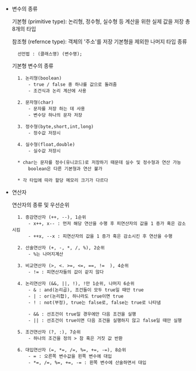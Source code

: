 


- 변수의 종류

    기본형 (primitive type):
        논리형, 정수형, 실수형 등 계산을 위한 실제 값을 저장
        총 8개의 타입 

    참조형 (refernce type):
        객체의 '주소'를 저장
        기본형을 제외한 나머지 타입 종류

        선언법 : (클래스명) (변수명);
    
    기본형 변수의 종류

        1. 논리형(boolean)
            - true / false 중 하나를 값으로 돌려줌
            - 조건식과 논리 계산에 사용

        2. 문자형(char)
            - 문자를 저장 하는 데 사용
            - 변수당 하나의 문자 저장

        3. 정수형(byte,short,int,long)
            - 정수값 저장시

        4. 실수형(float,double)
            - 실수값 저장시

        * char는 문자를 정수(유니코드)로 저장하기 때문데 실수 및 정수형과 연산 가능
            boolean은 다른 기본형과 연산 불가

        * 각 타입에 따라 할당 메모리 크기가 다르다 



- 연산자

    연산자의 종류 및 우선순위
        
        1. 증감연산자 (++, --), 1순위
            - x++, x-- : 먼저 해당 연산을 수행 후 피연산자의 값을 1 증가 혹은 감소 시킴
            - ++x, --x : 피연산자의 값을 1 증가 혹은 감소시킨 후 연산을 수행

        2. 산술연산자 (+, -, *, /, %), 2순위
            - %는 나머지계산
        
        3. 비교연산자 (>, <. >=, <=, ==, !=	), 4순위
            - != : 피연산자들의 값이 같지 않다

        4. 논리연산자 (&&, ||, !), !만 1순위, 나머지 6순위
            - & : and(논리곱), 조건들이 모두 true일 때만 true
            - | : or(논리합), 하나라도 true이면 true
            - ! : not(부정), true는 false로, false는 true로 나타냄

            - && : 선조건이 true일 경우에만 다음 조건을 실행
            - || : 선조건이 true이면 다음 조건을 실행하지 않고 false일 때만 실행

        5. 조건연산자 (?, :), 7순위
            - 하나의 조건을 정의 > 참 혹은 거짓 값 반환

        6. 대입연산자 (=, *=, /=, %=, +=, -=), 8순위
            - = : 오른쪽 변수값을 왼쪽 변수에 대입
            - *=, /=, %=, +=, -= : 왼쪽 변수에 산술하면서 대입
            